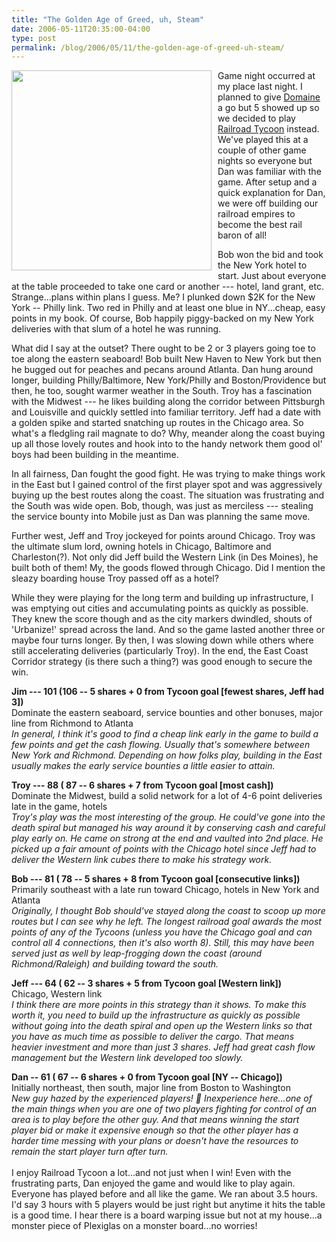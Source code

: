 ```yaml
---
title: "The Golden Age of Greed, uh, Steam"
date: 2006-05-11T20:35:00-04:00
type: post
permalink: /blog/2006/05/11/the-golden-age-of-greed-uh-steam/
---
```

<a onblur="try {parent.deselectBloggerImageGracefully();} catch(e) {}" href="https://static.flickr.com/49/144816354_02a68e15ec_o.jpg"><img style="margin: 0pt 10px 10px 0pt; float: left; cursor: pointer; width: 320px;" src="https://static.flickr.com/49/144816354_02a68e15ec_o.jpg" alt="" border="0" /></a>Game night occurred at my place last night. I planned to give [Domaine](https://www.boardgamegeek.com/game/5737) a go but 5 showed up so we decided to play [Railroad Tycoon](https://www.boardgamegeek.com/game/17133) instead. We've played this at a couple of other game nights so everyone but Dan was familiar with the game. After setup and a quick explanation for Dan, we were off building our railroad empires to become the best rail baron of all!

Bob won the bid and took the New York hotel to start. Just about everyone at the table proceeded to take one card or another --- hotel, land grant, etc. Strange...plans within plans I guess. Me? I plunked down $2K for the New York -- Philly link. Two red in Philly and at least one blue in NY...cheap, easy points in my book. Of course, Bob happily piggy-backed on my New York deliveries with that slum of a hotel he was running.

What did I say at the outset? There ought to be 2 or 3 players going toe to toe along the eastern seaboard! Bob built New Haven to New York but then he bugged out for peaches and pecans around Atlanta. Dan hung around longer, building Philly/Baltimore, New York/Philly and Boston/Providence but then, he too, sought warmer weather in the South. Troy has a fascination with the Midwest --- he likes building along the corridor between Pittsburgh and Louisville and quickly settled into familiar territory. Jeff had a date with a golden spike and started snatching up routes in the Chicago area. So what's a fledgling rail magnate to do? Why, meander along the coast buying up all those lovely routes and hook into to the handy network them good ol' boys had been building in the meantime.

In all fairness, Dan fought the good fight. He was trying to make things work in the East but I gained control of the first player spot and was aggressively buying up the best routes along the coast. The situation was frustrating and the South was wide open. Bob, though, was just as merciless --- stealing the service bounty into Mobile just as Dan was planning the same move.

Further west, Jeff and Troy jockeyed for points around Chicago. Troy was the ultimate slum lord, owning hotels in Chicago, Baltimore and Charleston(?). Not only did Jeff build the Western Link (in Des Moines), he built both of them! My, the goods flowed through Chicago. Did I mention the sleazy boarding house Troy passed off as a hotel?

While they were playing for the long term and building up infrastructure, I was emptying out cities and accumulating points as quickly as possible. They knew the score though and as the city markers dwindled, shouts of 'Urbanize!' spread across the land. And so the game lasted another three or maybe four turns longer. By then, I was slowing down while others where still accelerating deliveries (particularly Troy). In the end, the East Coast Corridor strategy (is there such a thing?) was good enough to secure the win.

<span style="font-weight: bold;">Jim --- 101 (106 -- 5 shares + 0 from Tycoon goal [fewest shares, Jeff had 3])</span>  
Dominate the eastern seaboard, service bounties and other bonuses, major line from Richmond to Atlanta  
<span style="font-style: italic;">In general, I think it's good to find a cheap link early in the game to build a few points and get the cash flowing. Usually that's somewhere between New York and Richmond. Depending on how folks play, building in the East usually makes the early service bounties a little easier to attain.</span>

<span style="font-weight: bold;">Troy --- 88 ( 87 -- 6 shares + 7 from Tycoon goal [most cash])</span>  
Dominate the Midwest, build a solid network for a lot of 4-6 point deliveries late in the game, hotels  
<span style="font-style: italic;">Troy's play was the most interesting of the group. He could've gone into the death spiral but managed his way around it by conserving cash and careful play early on. He came on strong at the end and vaulted into 2nd place. He picked up a fair amount of points with the Chicago hotel since Jeff had to deliver the Western link cubes there to make his strategy work.</span>

<span style="font-weight: bold;">Bob --- 81 ( 78 -- 5 shares + 8 from Tycoon goal [consecutive links])</span>  
Primarily southeast with a late run toward Chicago, hotels in New York and Atlanta  
<span style="font-style: italic;">Originally, I thought Bob should've stayed along the coast to scoop up more routes but I can see why he left. The longest railroad goal awards the most points of any of the Tycoons (unless you have the Chicago goal and can control all 4 connections, then it's also worth 8). Still, this may have been served just as well by leap-frogging down the coast (around Richmond/Raleigh) and building toward the south.</span>

<span style="font-weight: bold;">Jeff --- 64 ( 62 -- 3 shares + 5 from Tycoon goal [Western link])</span>  
Chicago, Western link  
<span style="font-style: italic;">I think there are more points in this strategy than it shows. To make this worth it, you need to build up the infrastructure as quickly as possible without going into the death spiral and open up the Western links so that you have as much time as possible to deliver the cargo. That means heavier investment and more than just 3 shares. Jeff had great cash flow management but the Western link developed too slowly.</span>

<span style="font-weight: bold;">Dan -- 61 ( 67 -- 6 shares + 0 from Tycoon goal [NY -- Chicago])</span>  
Initially northeast, then south, major line from Boston to Washington  
<span style="font-style: italic;">New guy hazed by the experienced players! 🙂 Inexperience here...one of the main things when you are one of two players fighting for control of an area is to play before the other guy. And that means winning the start player bid or make it expensive enough so that the other player has a harder time messing with your plans or doesn't have the resources to remain the start player turn after turn.<span style="font-style: italic;"><span style="font-style: italic;"><br /></span></span></span>  
I enjoy Railroad Tycoon a lot...and not just when I win! Even with the frustrating parts, Dan enjoyed the game and would like to play again. Everyone has played before and all like the game. We ran about 3.5 hours. I'd say 3 hours with 5 players would be just right but anytime it hits the table is a good time. I hear there is a board warping issue but not at my house...a monster piece of Plexiglas on a monster board...no worries!